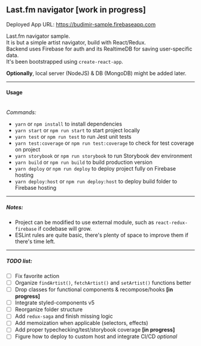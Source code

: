 ## Last.fm navigator [work in progress]

Deployed App URL: https://budimir-sample.firebaseapp.com

Last.fm navigator sample. <BR />
It is but a simple artist navigator, build with React/Redux. <BR />
Backend uses Firebase for auth and its RealtimeDB for saving user-specific data. <BR />
It's been bootstrapped using `create-react-app`.

**Optionally**, local server (NodeJS) & DB (MongoDB) might be added later.

---

#### Usage

<BR />_Commands:_

- `yarn` or `npm install` to install dependencies
- `yarn start` or `npm run start` to start project locally
- `yarn test` or `npm run test` to run Jest unit tests
- `yarn test:coverage` or `npm run test:coverage` to check for test coverage on project
- `yarn storybook` or `npm run storybook` to run Storybook dev environment
- `yarn build` or `npm run build` to build production version
- `yarn deploy` or `npm run deploy` to deploy project fully on Firebase hosting
- `yarn deploy:host` or `npm run deploy:host` to deploy build folder to Firebase hosting

---

##### Notes:

- Project can be modified to use external module, such as `react-redux-firebase` if codebase will grow.
- ESLint rules are quite basic, there's plenty of space to improve them if there's time left.

---

##### TODO list:

- [ ] Fix favorite action
- [ ] Organize `findArtist()`, `fetchArtist()` and `setArtist()` functions better
- [ ] Drop classes for functional components & recompose/hooks **[in progress]**
- [ ] Integrate styled-components v5
- [ ] Reorganize folder structure
- [ ] Add `redux-saga` and finish missing logic
- [ ] Add memoization when applicable (selectors, effects)
- [ ] Add proper typechecking/test/storybook coverage **[in progress]**
- [ ] Figure how to deploy to custom host and integrate CI/CD _optional_
